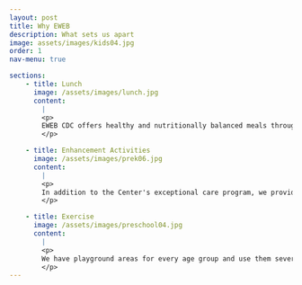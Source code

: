 ```yaml
---
layout: post
title: Why EWEB
description: What sets us apart
image: assets/images/kids04.jpg
order: 1
nav-menu: true

sections:
    - title: Lunch
      image: /assets/images/lunch.jpg
      content:
        |
        <p>
        EWEB CDC offers healthy and nutritionally balanced meals throughout the day.  With an in-house cook, the Center provides a full breakfast, lunch and afternoon snack, all included in the standard tuition cost.  The Center meets all USDA standards on nutritional guidelines.
        </p>

    - title: Enhancement Activities
      image: /assets/images/prek06.jpg
      content:
        |
        <p>
        In addition to the Center's exceptional care program, we provide several curriculum enhancement programs throughout the year.  These programs include language and cultural classes, music and instrument instruction, gymnastics, swimming lessons, and art.  The Center also collaborates with community partners on an ongoing basis to offer guest speakers and educational opportunities on good citizenship.
        </p>

    - title: Exercise
      image: /assets/images/preschool04.jpg
      content:
        |
        <p>
        We have playground areas for every age group and use them several times a day. We also go out for walks rain or shine (including the infants!). You may have seen our groups around town with our shiny nametags pinned to our rain coats.
        </p>
---
```


